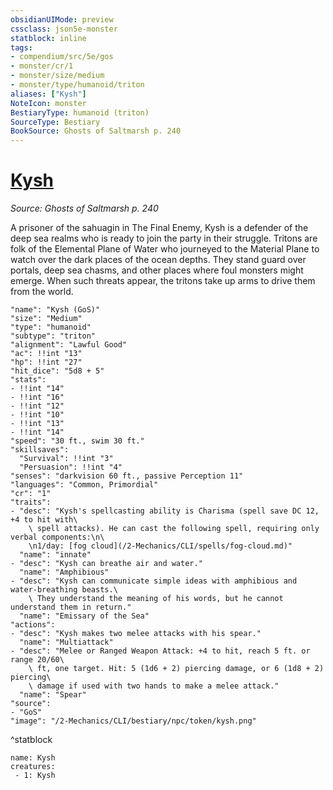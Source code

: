 ```yaml
---
obsidianUIMode: preview
cssclass: json5e-monster
statblock: inline
tags:
- compendium/src/5e/gos
- monster/cr/1
- monster/size/medium
- monster/type/humanoid/triton
aliases: ["Kysh"]
NoteIcon: monster
BestiaryType: humanoid (triton)
SourceType: Bestiary
BookSource: Ghosts of Saltmarsh p. 240
---
```

# [Kysh](2-Mechanics/CLI/bestiary/npc/kysh-gos.md)
*Source: Ghosts of Saltmarsh p. 240*  

A prisoner of the sahuagin in The Final Enemy, Kysh is a defender of the deep sea realms who is ready to join the party in their struggle. Tritons are folk of the Elemental Plane of Water who journeyed to the Material Plane to watch over the dark places of the ocean depths. They stand guard over portals, deep sea chasms, and other places where foul monsters might emerge. When such threats appear, the tritons take up arms to drive them from the world.

```statblock
"name": "Kysh (GoS)"
"size": "Medium"
"type": "humanoid"
"subtype": "triton"
"alignment": "Lawful Good"
"ac": !!int "13"
"hp": !!int "27"
"hit_dice": "5d8 + 5"
"stats":
- !!int "14"
- !!int "16"
- !!int "12"
- !!int "10"
- !!int "13"
- !!int "14"
"speed": "30 ft., swim 30 ft."
"skillsaves":
  "Survival": !!int "3"
  "Persuasion": !!int "4"
"senses": "darkvision 60 ft., passive Perception 11"
"languages": "Common, Primordial"
"cr": "1"
"traits":
- "desc": "Kysh's spellcasting ability is Charisma (spell save DC 12, +4 to hit with\
    \ spell attacks). He can cast the following spell, requiring only verbal components:\n\
    \n1/day: [fog cloud](/2-Mechanics/CLI/spells/fog-cloud.md)"
  "name": "innate"
- "desc": "Kysh can breathe air and water."
  "name": "Amphibious"
- "desc": "Kysh can communicate simple ideas with amphibious and water-breathing beasts.\
    \ They understand the meaning of his words, but he cannot understand them in return."
  "name": "Emissary of the Sea"
"actions":
- "desc": "Kysh makes two melee attacks with his spear."
  "name": "Multiattack"
- "desc": "Melee or Ranged Weapon Attack: +4 to hit, reach 5 ft. or range 20/60\
    \ ft, one target. Hit: 5 (1d6 + 2) piercing damage, or 6 (1d8 + 2) piercing\
    \ damage if used with two hands to make a melee attack."
  "name": "Spear"
"source":
- "GoS"
"image": "/2-Mechanics/CLI/bestiary/npc/token/kysh.png"
```
^statblock

```encounter-table
name: Kysh
creatures:
 - 1: Kysh
```